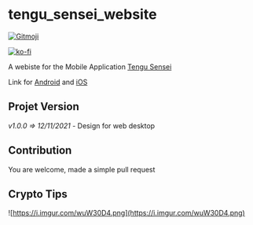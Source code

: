 # tengu_sensei_website

<a href="https://gitmoji.dev">
  <img src="https://img.shields.io/badge/gitmoji-%20😜%20😍-FFDD67.svg?style=flat-square" alt="Gitmoji">
</a>

[![ko-fi](https://ko-fi.com/img/githubbutton_sm.svg)](https://ko-fi.com/A0A72UVP8)

A webiste for the Mobile Application [Tengu Sensei](https://tengusensei.com/)

Link for [Android](https://play.google.com/store/apps/details?id=com.pandamy.tengu_sensei) and [iOS](https://apps.apple.com/fr/app/tengu-sensei/id1558435052)

## Projet Version

*v1.0.0 => 12/11/2021*
    - Design for web desktop

## Contribution

You are welcome, made a simple pull request


## Crypto Tips

![https://i.imgur.com/wuW30D4.png](https://i.imgur.com/wuW30D4.png)
